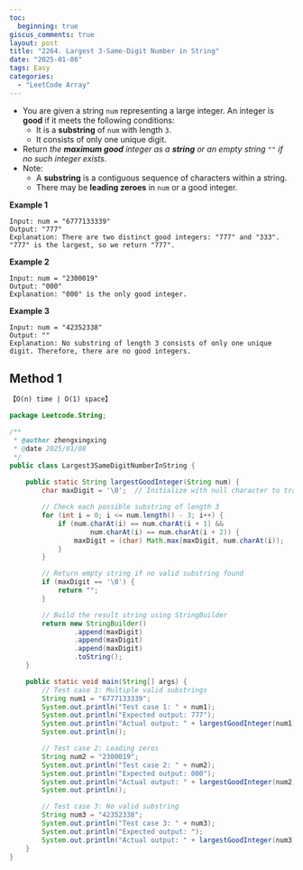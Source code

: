 ```yaml
---
toc:
  beginning: true
giscus_comments: true
layout: post
title: "2264. Largest 3-Same-Digit Number in String"
date: "2025-01-08"
tags: Easy
categories:
  - "LeetCode Array"
---
```



- You are given a string `num` representing a large integer. An integer is **good** if it meets the following conditions:
  - It is a **substring** of `num` with length `3`.
  - It consists of only one unique digit.
- Return *the **maximum good** integer as a **string** or an empty string* `""` *if no such integer exists*.
- Note:
  - A **substring** is a contiguous sequence of characters within a string.
  - There may be **leading zeroes** in `num` or a good integer.

**Example 1**

```
Input: num = "6777133339"
Output: "777"
Explanation: There are two distinct good integers: "777" and "333".
"777" is the largest, so we return "777".
```

**Example 2**

```
Input: num = "2300019"
Output: "000"
Explanation: "000" is the only good integer.
```

**Example 3**

```
Input: num = "42352338"
Output: ""
Explanation: No substring of length 3 consists of only one unique digit. Therefore, there are no good integers.
```

## Method 1

```tex
【O(n) time | O(1) space】
```

```java
package Leetcode.String;

/**
 * @author zhengxingxing
 * @date 2025/01/08
 */
public class Largest3SameDigitNumberInString {
    
    public static String largestGoodInteger(String num) {
        char maxDigit = '\0';  // Initialize with null character to track the largest digit found

        // Check each possible substring of length 3
        for (int i = 0; i <= num.length() - 3; i++) {
            if (num.charAt(i) == num.charAt(i + 1) &&
                    num.charAt(i) == num.charAt(i + 2)) {
                maxDigit = (char) Math.max(maxDigit, num.charAt(i));
            }
        }

        // Return empty string if no valid substring found
        if (maxDigit == '\0') {
            return "";
        }

        // Build the result string using StringBuilder
        return new StringBuilder()
                .append(maxDigit)
                .append(maxDigit)
                .append(maxDigit)
                .toString();
    }

    public static void main(String[] args) {
        // Test case 1: Multiple valid substrings
        String num1 = "6777133339";
        System.out.println("Test case 1: " + num1);
        System.out.println("Expected output: 777");
        System.out.println("Actual output: " + largestGoodInteger(num1));
        System.out.println();

        // Test case 2: Leading zeros
        String num2 = "2300019";
        System.out.println("Test case 2: " + num2);
        System.out.println("Expected output: 000");
        System.out.println("Actual output: " + largestGoodInteger(num2));
        System.out.println();

        // Test case 3: No valid substring
        String num3 = "42352338";
        System.out.println("Test case 3: " + num3);
        System.out.println("Expected output: ");
        System.out.println("Actual output: " + largestGoodInteger(num3));
    }
}
```





